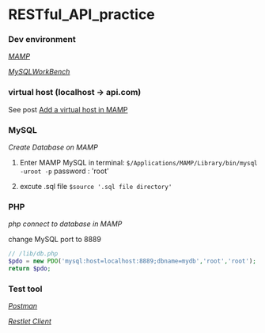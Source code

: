 # RESTful_API_practice
### Dev environment
*[MAMP](https://www.mamp.info/en/)*

*[MySQLWorkBench](https://www.mysql.com/cn/products/workbench/)*

### virtual host (localhost -> api.com)
See post [Add a virtual host in MAMP](https://jinwangq.github.io/2018/11/15/Add-a-virtual-host-in-MAMP/)

### MySQL
*Create Database on MAMP*
1. Enter MAMP MySQL in terminal:
`$/Applications/MAMP/Library/bin/mysql -uroot -p`
password : 'root'

2. excute .sql file
`$source '.sql file directory'`

### PHP
*php connect to database in MAMP*

change MySQL port to 8889
```php
// /lib/db.php
$pdo = new PDO('mysql:host=localhost:8889;dbname=mydb','root','root');
return $pdo;
```


### Test tool
*[Postman](https://www.getpostman.com/)*

*[Restlet Client](https://chrome.google.com/webstore/detail/restlet-client-rest-api-t/aejoelaoggembcahagimdiliamlcdmfm)*
